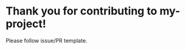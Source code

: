 Thank you for contributing to my-project!
=========================================

Please follow issue/PR template.
